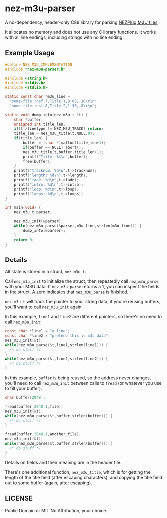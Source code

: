 # nez-m3u-parser

A no-dependency, header-only C89 library for parsing
[NEZPlug M3U files](http://www.vgmpf.com/Wiki/index.php/NEZ_Plug).

It allocates no memory and does not use any C library functions.
It works with all line endings, including strings with
no line ending.

## Example Usage

```c
#define NEZ_M3U_IMPLEMENTATION
#include "nez-m3u-parser.h"

#include <string.h>
#include <stdio.h>
#include <stdlib.h>

static const char *m3u_line =
  "some-file::nsf,7,Title 1,3:00,,10\r\n"
  "some-file::nsf,8,Title 2,1:30,,8\r\n";

static void dump_info(nez_m3u_t *t) {
    char *buffer;
    unsigned int title_len;
    if(t->linetype != NEZ_M3U_TRACK) return;
    title_len = nez_m3u_title(t,NULL,0);
    if(title_len) {
        buffer = (char *)malloc(title_len+1);
        if(buffer == NULL) abort();
        nez_m3u_title(t,buffer,title_len+1);
        printf("Title: %s\n",buffer);
        free(buffer);
    }
    printf("tracknum: %d\n",t->tracknum);
    printf("length: %d\n",t->length);
    printf("fade: %d\n",t->fade);
    printf("intro: %d\n",t->intro);
    printf("loop: %d\n",t->loop);
    printf("loops: %d\n",t->loops);
}

int main(void) {
    nez_m3u_t parser;

    nez_m3u_init(&parser);
    while(nez_m3u_parse(&parser,m3u_line,strlen(m3u_line))) {
        dump_info(&parser);
    }
    return 0;
}
```

## Details

All state is stored in a struct, `nez_m3u_t`.

Call `nez_m3u_init` to initialize the struct, then repeatedly call
`nez_m3u_parse` with your M3U data. If `nez_m3u_parse` returns a 1,
you can inspect the fields in the struct. A zero indicates
that `nez_m3u_parse` is finished.

`nez_m3u_t` will track the pointer to your string data,
if you're reusing buffers, you'll want to call `nez_m3u_init`
again.

In this example, `line1` and `line2` are different pointers,
so there's no need to call `nez_m3u_init`:

```c
const char *line1 = "a line";
const char *line2 = "pretend this is m3u data";
nez_m3u_init(&t);
while(nez_m3u_parse(&t,line1,strlen(line1))) {
  /* do stuff */
}
while(nez_m3u_parse(&t,line2,strlen(line2))) {
  /* do stuff */
}
```

In this example, `buffer` is being reused, so the
address never changes, you'll need to call `nez_m3u_init`
between calls to `fread` (or whatever you use to fill
your buffer):

```c
char buffer[2048];

fread(buffer,2048,1,file);
nez_m3u_init(&t);
while(nez_m3u_parse(&t,buffer,strlen(buffer))) {
  /* do stuff */
}

fread(buffer,2048,1,another_file);
nez_m3u_init(&t);
while(nez_m3u_parse(&t,buffer,strlen(buffer))) {
  /* do stuff */
}
```

Details on fields and their meaning are in the header file.

There's one additional function, `nez_m3u_title`, which is for
getting the length of the title field (after escaping characters),
and copying the title field out to some buffer (again, after escaping).

## LICENSE

Public Domain or MIT No Attribution, your choice.

